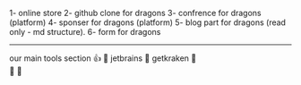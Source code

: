 1- online store 
2- github clone for dragons 
3- confrence for dragons (platform)
4- sponser for dragons (platform)
5- blog part for dragons (read only - md structure).
6- form for dragons 

---
our main tools section 👍
🥇 jetbrains
🥇 getkraken
🥇  
🥇
🥇
